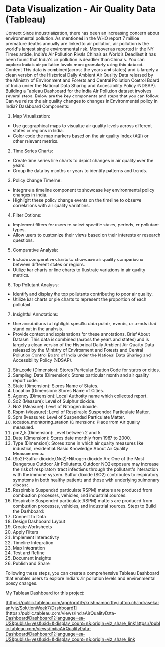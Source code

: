# Data Visualization - Air Quality Data (Tableau) 

Context
Since industrialization, there has been an increasing concern about environmental pollution. As mentioned in the WHO report 7 million premature deaths annually are linked to air pollution, air pollution is the world's largest single environmental risk. Moreover as reported in the NY Times article, India’s Air Pollution Rivals China’s as World’s Deadliest it has been found that India's air pollution is deadlier than China's.
You can explore India’s air pollution levels more granularly using this dataset.
Content
This data is combined(across the years and states) and is largely a clean version of the Historical Daily Ambient Air Quality Data released by the Ministry of Environment and Forests and Central Pollution Control Board of India under the National Data Sharing and Accessibility Policy (NDSAP).
Building a Tableau Dashboard for the India Air Pollution dataset involves several steps. Below are the key components and steps that you can follow: Can we relate the air quality changes to changes in Environmental policy in India?
Dashboard Components:
1. Map Visualization:
-	Use geographical maps to visualize air quality levels across different states or regions in India.
-	Color code the map markers based on the air quality index (AQI) or other relevant metrics.
2. Time Series Charts:
-	Create time series line charts to depict changes in air quality over the years.
-	Group the data by months or years to identify patterns and trends.
3. Policy Change Timeline:
-	Integrate a timeline component to showcase key environmental policy changes in India.
-	Highlight these policy change events on the timeline to observe correlations with air quality variations.

4. Filter Options:
-	Implement filters for users to select specific states, periods, or pollutant types.
-	Allow users to customize their views based on their interests or research questions.
5. Comparative Analysis:
-	Include comparative charts to showcase air quality comparisons between different states or regions.
-	Utilize bar charts or line charts to illustrate variations in air quality metrics.
6. Top Pollutant Analysis:
-	Identify and display the top pollutants contributing to poor air quality.
-	Utilize bar charts or pie charts to represent the proportion of each pollutant.

7. Insightful Annotations:
-	Use annotations to highlight specific data points, events, or trends that stand out in the analysis.
-	Provide context and explanations for these annotations.
Brief About Dataset:
This data is combined (across the years and states) and is largely a clean version of the Historical Daily Ambient Air Quality Data released by the Ministry of Environment and Forests and Central Pollution Control Board of India under the National Data Sharing and Accessibility Policy (NDSAP).
1.	Stn_code (Dimension): Stores Particular Station Code for states or cities.
2.	Sampling_Date (Dimension): Stores particular month and air quality report code.
3.	State (Dimension): Stores Name of States.
4.	Location (Dimension): Stores Name of Cities.
5.	Agency (Dimension): Local Authority name which collected report.
6.	So2 (Measure): Level of Sulphur dioxide.
7.	No2 (Measure): Level of Nitrogen dioxide.
8.	Rspm (Measure): Level of Respirable Suspended Particulate Matter.
9.	Spm (Measure): Level of Suspended Particulate Matter.
10.	location_monitoring_station (Dimension): Place from Air quality measured.
11.	pm2_5 (Dimension): Level between 2 and 5.
12.	Date (Dimension): Stores date monthly from 1987 to 2000.
13.	Type (Dimension): Stores zone in which air quality measures like industrial, residential.
Basic Knowledge About Air Quality Measurements:
1.	(So2)-Sulfur dioxide,(No2)-Nitrogen dioxide Are One of the Most Dangerous Outdoor Air Pollutants. Outdoor NO2 exposure may increase the risk of respiratory tract infections through the pollutant's interaction with the immune system. Sulfur dioxide (SO2) contributes to respiratory symptoms in both healthy patients and those with underlying pulmonary disease.
2.	Respirable Suspended particulate(RSPM) matters are produced from combustion processes, vehicles, and industrial sources.
3.	Respirable Suspended particulate(RSPM) matters are produced from combustion processes, vehicles, and industrial sources.
Steps to Build the Dashboard:
1.	Connect to Data
2.	Design Dashboard Layout
3.	Create Worksheets
4.	Apply Filters
5.	Implement Interactivity
6.	Timeline Integration
7.	Map Integration
8.	Test and Refine
9.	Document Insights
10.	Publish and Share

Following these steps, you can create a comprehensive Tableau Dashboard that enables users to explore India's air pollution levels and environmental policy changes.

My Tableau Dashboard for this project:

[https://public.tableau.com/app/profile/krishnamoorthy.juttoo.chandrasekaran/viz/SolutionWeek7/Dashboard1](https://public.tableau.com/views/IndiaAirQualityData-Dashboard/Dashboard1?:language=en-US&publish=yes&:sid=&:display_count=n&:origin=viz_share_link)https://public.tableau.com/views/IndiaAirQualityData-Dashboard/Dashboard1?:language=en-US&publish=yes&:sid=&:display_count=n&:origin=viz_share_link
